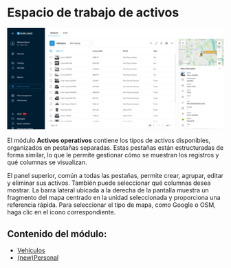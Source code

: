 # Espacio de trabajo de activos

![Módulo de activos operativos](../../gua-del-usuario/activos-operativos/attachments/Untitled-20250506-122219.png)

El módulo **Activos operativos** contiene los tipos de activos disponibles, organizados en pestañas separadas. Estas pestañas están estructuradas de forma similar, lo que le permite gestionar cómo se muestran los registros y qué columnas se visualizan.

El panel superior, común a todas las pestañas, permite crear, agrupar, editar y eliminar sus activos. También puede seleccionar qué columnas desea mostrar. La barra lateral ubicada a la derecha de la pantalla muestra un fragmento del mapa centrado en la unidad seleccionada y proporciona una referencia rápida. Para seleccionar el tipo de mapa, como Google o OSM, haga clic en el icono correspondiente.

## Contenido del módulo:

* [Vehículos](vehculos.md)
* [(new)Personal](newpersonal.md)
